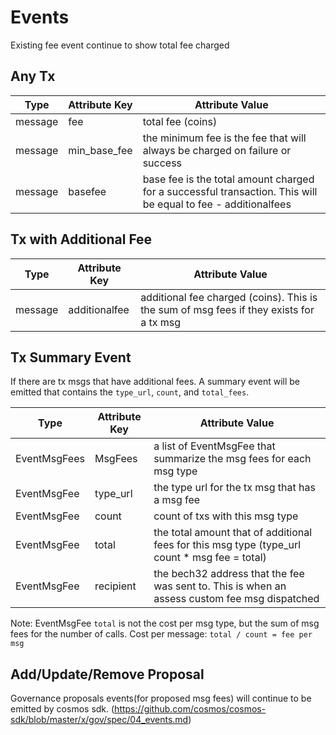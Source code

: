 <!--
order: 5
-->

# Events

Existing fee event continue to show total fee charged

## Any Tx

| Type     | Attribute Key | Attribute Value                                                                                                  |
| -------- | ------------- | ---------------------------------------------------------------------------------------------------------------- |
| message  | fee           | total fee (coins)                                                                                                |
| message  | min_base_fee  | the minimum fee is the fee that will always be charged on failure or success                                     |
| message  | basefee       | base fee is the total amount charged for a successful transaction.  This will be equal to fee - additionalfees   |

## Tx with Additional Fee

| Type     | Attribute Key | Attribute Value                                                                           |
| -------- | ------------- | ----------------------------------------------------------------------------------------- |
| message  | additionalfee | additional fee charged (coins).  This is the sum of msg fees if they exists for a tx msg  |

## Tx Summary Event

If there are tx msgs that have additional fees.  A summary event will be emitted that contains the `type_url`, `count`, and `total_fees`.

| Type         | Attribute Key | Attribute Value                                                                                |
| ------------ | ------------- | ---------------------------------------------------------------------------------------------- |
| EventMsgFees | MsgFees       | a list of EventMsgFee that summarize the msg fees for each msg type                            |
| EventMsgFee  | type_url      | the type url for the tx msg that has a msg fee                                                 |
| EventMsgFee  | count         | count of txs with this msg type                                                                |
| EventMsgFee  | total         | the total amount that of additional fees for this msg type (type_url count * msg fee = total)  |
| EventMsgFee  | recipient     | the bech32 address that the fee was sent to.  This is when an assess custom fee msg dispatched |

Note: EventMsgFee `total` is not the cost per msg type, but the sum of msg fees for the number of calls.  Cost per message: `total / count = fee per msg`
## Add/Update/Remove Proposal
 
Governance proposals events(for proposed msg fees) will continue to be emitted by cosmos sdk.
 (https://github.com/cosmos/cosmos-sdk/blob/master/x/gov/spec/04_events.md)
